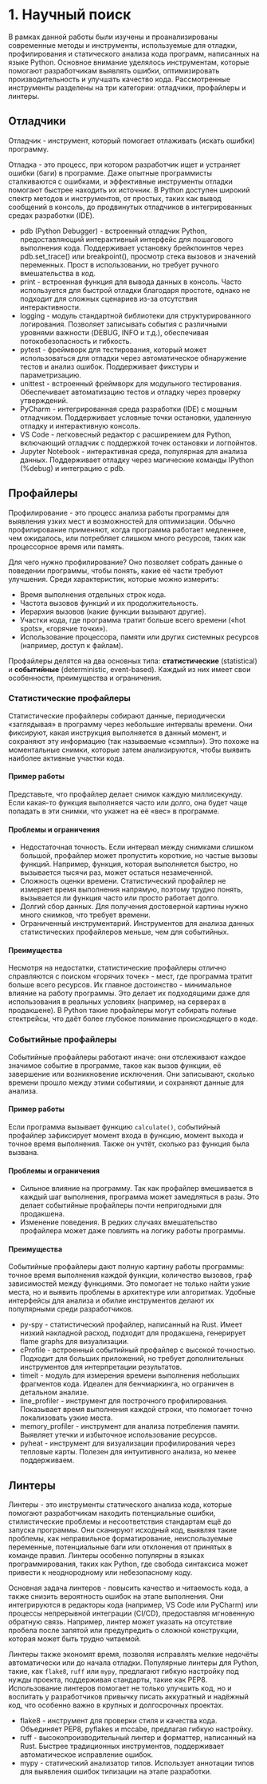# 1. Научный поиск

В рамках данной работы были изучены и проанализированы современные методы и инструменты, используемые для отладки, профилирования и статического анализа кода программ, написанных на языке Python. Основное внимание уделялось инструментам, которые помогают разработчикам выявлять ошибки, оптимизировать производительность и улучшать качество кода. Рассмотренные инструменты разделены на три категории: отладчики, профайлеры и линтеры.

## Отладчики

Отладчик - инструмент, который помогает отлаживать (искать ошибки) программу.

Отладка - это процесс, при котором разработчик ищет и устраняет ошибки (баги) в программе.
Даже опытные программисты сталкиваются с ошибками, и эффективные инструменты отладки помогают быстрее находить их источник.
В Python доступен широкий спектр методов и инструментов, от простых, таких как вывод сообщений в консоль, до продвинутых отладчиков в интегрированных средах разработки (IDE).

- pdb (Python Debugger) - встроенный отладчик Python, предоставляющий интерактивный интерфейс для пошагового выполнения кода. Поддерживает установку брейкпоинтов через pdb.set_trace() или breakpoint(), просмотр стека вызовов и значений переменных. Прост в использовании, но требует ручного вмешательства в код.
- print - встроенная функция для вывода данных в консоль. Часто используется для быстрой отладки благодаря простоте, однако не подходит для сложных сценариев из-за отсутствия интерактивности.
- logging - модуль стандартной библиотеки для структурированного логирования. Позволяет записывать события с различными уровнями важности (DEBUG, INFO и т.д.), обеспечивая потокобезопасность и гибкость.
- pytest - фреймворк для тестирования, который может использоваться для отладки через автоматическое обнаружение тестов и анализ ошибок. Поддерживает фикстуры и параметризацию.
- unittest - встроенный фреймворк для модульного тестирования. Обеспечивает автоматизацию тестов и отладку через проверку утверждений.
- PyCharm - интегрированная среда разработки (IDE) с мощным отладчиком. Поддерживает условные точки остановки, удаленную отладку и интерактивную консоль.
- VS Code - легковесный редактор с расширением для Python, включающий отладчик с поддержкой точек остановки и логпойнтов.
- Jupyter Notebook - интерактивная среда, популярная для анализа данных. Поддерживает отладку через магические команды IPython (%debug) и интеграцию с pdb.

## Профайлеры

Профилирование - это процесс анализа работы программы для выявления узких мест и возможностей для оптимизации.
Обычно профилирование применяют, когда программа работает медленнее, чем ожидалось, или потребляет слишком много ресурсов, таких как процессорное время или память.

Для чего нужно профилирование? Оно позволяет собрать данные о поведении программы, чтобы понять, какие её части требуют улучшения.
Среди характеристик, которые можно измерить:

- Время выполнения отдельных строк кода.
- Частота вызовов функций и их продолжительность.
- Иерархия вызовов (какие функции вызывают другие).
- Участки кода, где программа тратит больше всего времени («hot spots», «горячие точки»).
- Использование процессора, памяти или других системных ресурсов (например, доступ к файлам).

Профайлеры делятся на два основных типа: **статистические** (statistical) и **событийные** (deterministic, event-based).
Каждый из них имеет свои особенности, преимущества и ограничения.

### Статистические профайлеры

Статистические профайлеры собирают данные, периодически «заглядывая» в программу через небольшие интервалы времени.
Они фиксируют, какая инструкция выполняется в данный момент, и сохраняют эту информацию (так называемые «сэмплы»).
Это похоже на моментальные снимки, которые затем анализируются, чтобы выявить наиболее активные участки кода.

#### Пример работы

Представьте, что профайлер делает снимок каждую миллисекунду.
Если какая-то функция выполняется часто или долго, она будет чаще попадать в эти снимки, что укажет на её «вес» в программе.

#### Проблемы и ограничения

- Недостаточная точность. Если интервал между снимками слишком большой, профайлер может пропустить короткие, но частые вызовы функций. Например, функция, которая выполняется быстро, но вызывается тысячи раз, может остаться незамеченной.
- Сложность оценки времени. Статистический профайлер не измеряет время выполнения напрямую, поэтому трудно понять, вызывается ли функция часто или просто работает долго.
- Долгий сбор данных. Для получения достоверной картины нужно много снимков, что требует времени.
- Ограниченный инструментарий. Инструментов для анализа данных статистических профайлеров меньше, чем для событийных.

#### Преимущества

Несмотря на недостатки, статистические профайлеры отлично справляются с поиском «горячих точек» - мест, где программа тратит больше всего ресурсов.
Их главное достоинство - минимальное влияние на работу программы.
Это делает их подходящими даже для использования в реальных условиях (например, на серверах в продакшене).
В Python такие профайлеры могут собирать полные стектрейсы, что даёт более глубокое понимание происходящего в коде.

### Событийные профайлеры

Событийные профайлеры работают иначе: они отслеживают каждое значимое событие в программе, такое как вызов функции, её завершение или возникновение исключения.
Они записывают, сколько времени прошло между этими событиями, и сохраняют данные для анализа.

#### Пример работы

Если программа вызывает функцию `calculate()`, событийный профайлер зафиксирует момент входа в функцию, момент выхода и точное время выполнения. Также он учтёт, сколько раз функция была вызвана.

#### Проблемы и ограничения

- Сильное влияние на программу. Так как профайлер вмешивается в каждый шаг выполнения, программа может замедляться в разы. Это делает событийные профайлеры почти непригодными для продакшена.
- Изменение поведения. В редких случаях вмешательство профайлера может даже повлиять на логику работы программы.

#### Преимущества

Событийные профайлеры дают полную картину работы программы: точное время выполнения каждой функции, количество вызовов, граф зависимостей между функциями.
Это помогает не только найти узкие места, но и выявить проблемы в архитектуре или алгоритмах.
Удобные интерфейсы для анализа и обилие инструментов делают их популярными среди разработчиков.

- py-spy - статистический профайлер, написанный на Rust. Имеет низкий накладной расход, подходит для продакшена, генерирует flame graphs для визуализации.
- cProfile - встроенный событийный профайлер с высокой точностью. Подходит для больших приложений, но требует дополнительных инструментов для интерпретации результатов.
- timeit - модуль для измерения времени выполнения небольших фрагментов кода. Идеален для бенчмаркинга, но ограничен в детальном анализе.
- line_profiler - инструмент для построчного профилирования. Показывает время выполнения каждой строки, что помогает точно локализовать узкие места.
- memory_profiler - инструмент для анализа потребления памяти. Выявляет утечки и избыточное использование ресурсов.
- pyheat - инструмент для визуализации профилирования через тепловые карты. Полезен для интуитивного анализа, но менее поддерживаем.

## Линтеры

Линтеры - это инструменты статического анализа кода, которые помогают разработчикам находить потенциальные ошибки, стилистические проблемы и несоответствия стандартам ещё до запуска программы.
Они сканируют исходный код, выявляя такие проблемы, как неправильное форматирование, неиспользуемые переменные, потенциальные баги или отклонения от принятых в команде правил.
Линтеры особенно популярны в языках программирования, таких как Python, где свобода синтаксиса может привести к неоднородному или небезопасному коду.

Основная задача линтеров - повысить качество и читаемость кода, а также снизить вероятность ошибок на этапе выполнения.
Они интегрируются в редакторы кода (например, VS Code или PyCharm) или процессы непрерывной интеграции (CI/CD), предоставляя мгновенную обратную связь.
Например, линтер может указать на отсутствие пробела после запятой или предупредить о сложной конструкции, которая может быть трудно читаемой.

Линтеры также экономят время, позволяя исправлять мелкие недочёты автоматически или до начала отладки.
Популярные линтеры для Python, такие, как `flake8`, `ruff` или `mypy`, предлагают гибкую настройку под нужды проекта, поддерживая стандарты, такие как PEP8.
Использование линтеров помогает не только улучшить код, но и воспитать у разработчиков привычку писать аккуратный и надёжный код, что особенно важно в крупных и долгосрочных проектах.

- flake8 - инструмент для проверки стиля и качества кода. Объединяет PEP8, pyflakes и mccabe, предлагая гибкую настройку.
- ruff - высокопроизводительный линтер и форматтер, написанный на Rust. Быстрее традиционных инструментов, поддерживает автоматическое исправление ошибок.
- mypy - статический анализатор типов. Использует аннотации типов для выявления ошибок типизации на этапе разработки.
